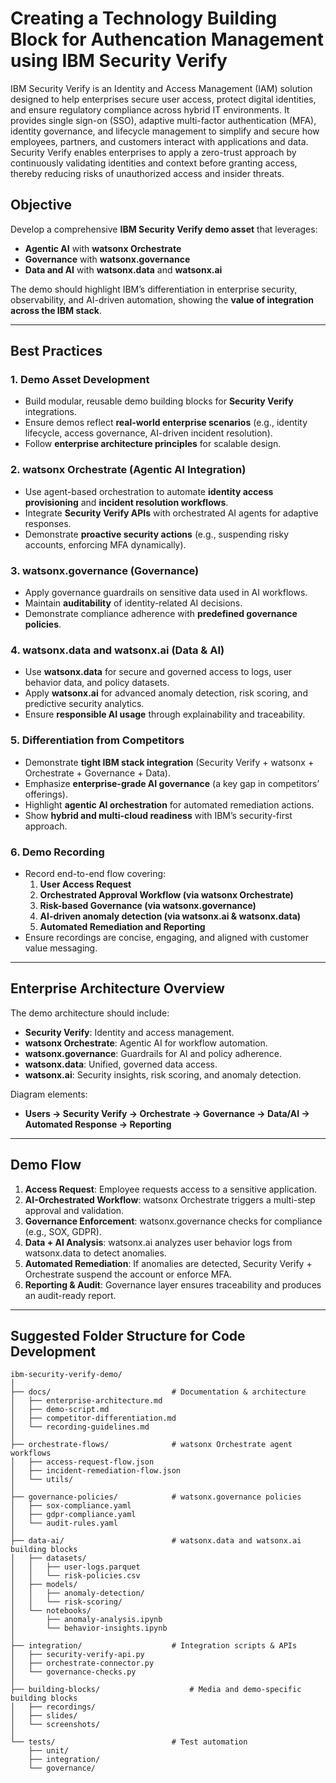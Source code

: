 # Creating a Technology Building Block for Authencation Management using IBM Security Verify

IBM Security Verify is an Identity and Access Management (IAM) solution designed to help enterprises secure user access, protect digital identities, and ensure regulatory compliance across hybrid IT environments. It provides single sign-on (SSO), adaptive multi-factor authentication (MFA), identity governance, and lifecycle management to simplify and secure how employees, partners, and customers interact with applications and data. Security Verify enables enterprises to apply a zero-trust approach by continuously validating identities and context before granting access, thereby reducing risks of unauthorized access and insider threats.

## Objective
Develop a comprehensive **IBM Security Verify demo asset** that leverages:
- **Agentic AI** with **watsonx Orchestrate**  
- **Governance** with **watsonx.governance**  
- **Data and AI** with **watsonx.data** and **watsonx.ai**

The demo should highlight IBM’s differentiation in enterprise security, observability, and AI-driven automation, showing the **value of integration across the IBM stack**.

---

## Best Practices

### 1. Demo Asset Development
- Build modular, reusable demo building blocks for **Security Verify** integrations.  
- Ensure demos reflect **real-world enterprise scenarios** (e.g., identity lifecycle, access governance, AI-driven incident resolution).  
- Follow **enterprise architecture principles** for scalable design.  

### 2. watsonx Orchestrate (Agentic AI Integration)
- Use agent-based orchestration to automate **identity access provisioning** and **incident resolution workflows**.  
- Integrate **Security Verify APIs** with orchestrated AI agents for adaptive responses.  
- Demonstrate **proactive security actions** (e.g., suspending risky accounts, enforcing MFA dynamically).  

### 3. watsonx.governance (Governance)
- Apply governance guardrails on sensitive data used in AI workflows.  
- Maintain **auditability** of identity-related AI decisions.  
- Demonstrate compliance adherence with **predefined governance policies**.  

### 4. watsonx.data and watsonx.ai (Data & AI)
- Use **watsonx.data** for secure and governed access to logs, user behavior data, and policy datasets.  
- Apply **watsonx.ai** for advanced anomaly detection, risk scoring, and predictive security analytics.  
- Ensure **responsible AI usage** through explainability and traceability.  

### 5. Differentiation from Competitors
- Demonstrate **tight IBM stack integration** (Security Verify + watsonx + Orchestrate + Governance + Data).  
- Emphasize **enterprise-grade AI governance** (a key gap in competitors’ offerings).  
- Highlight **agentic AI orchestration** for automated remediation actions.  
- Show **hybrid and multi-cloud readiness** with IBM’s security-first approach.  

### 6. Demo Recording
- Record end-to-end flow covering:  
  1. **User Access Request**  
  2. **Orchestrated Approval Workflow (via watsonx Orchestrate)**  
  3. **Risk-based Governance (via watsonx.governance)**  
  4. **AI-driven anomaly detection (via watsonx.ai & watsonx.data)**  
  5. **Automated Remediation and Reporting**  
- Ensure recordings are concise, engaging, and aligned with customer value messaging.  

---

## Enterprise Architecture Overview
The demo architecture should include:  
- **Security Verify**: Identity and access management.  
- **watsonx Orchestrate**: Agentic AI for workflow automation.  
- **watsonx.governance**: Guardrails for AI and policy adherence.  
- **watsonx.data**: Unified, governed data access.  
- **watsonx.ai**: Security insights, risk scoring, and anomaly detection.  

Diagram elements:  
- **Users → Security Verify → Orchestrate → Governance → Data/AI → Automated Response → Reporting**

---

## Demo Flow
1. **Access Request**: Employee requests access to a sensitive application.  
2. **AI-Orchestrated Workflow**: watsonx Orchestrate triggers a multi-step approval and validation.  
3. **Governance Enforcement**: watsonx.governance checks for compliance (e.g., SOX, GDPR).  
4. **Data + AI Analysis**: watsonx.ai analyzes user behavior logs from watsonx.data to detect anomalies.  
5. **Automated Remediation**: If anomalies are detected, Security Verify + Orchestrate suspend the account or enforce MFA.  
6. **Reporting & Audit**: Governance layer ensures traceability and produces an audit-ready report.  

---

## Suggested Folder Structure for Code Development

```plaintext
ibm-security-verify-demo/
│
├── docs/                           # Documentation & architecture
│   ├── enterprise-architecture.md
│   ├── demo-script.md
│   ├── competitor-differentiation.md
│   └── recording-guidelines.md
│
├── orchestrate-flows/              # watsonx Orchestrate agent workflows
│   ├── access-request-flow.json
│   ├── incident-remediation-flow.json
│   └── utils/
│
├── governance-policies/            # watsonx.governance policies
│   ├── sox-compliance.yaml
│   ├── gdpr-compliance.yaml
│   └── audit-rules.yaml
│
├── data-ai/                        # watsonx.data and watsonx.ai building blocks
│   ├── datasets/
│   │   ├── user-logs.parquet
│   │   └── risk-policies.csv
│   ├── models/
│   │   ├── anomaly-detection/
│   │   └── risk-scoring/
│   └── notebooks/
│       ├── anomaly-analysis.ipynb
│       └── behavior-insights.ipynb
│
├── integration/                    # Integration scripts & APIs
│   ├── security-verify-api.py
│   ├── orchestrate-connector.py
│   └── governance-checks.py
│
├── building-blocks/                    # Media and demo-specific building blocks
│   ├── recordings/
│   ├── slides/
│   └── screenshots/
│
└── tests/                          # Test automation
    ├── unit/
    ├── integration/
    └── governance/
